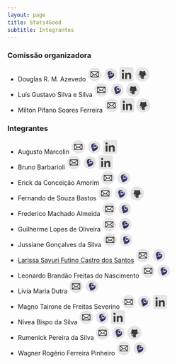 ```yaml
---
layout: page
title: Stats4Good
subtitle: Integrantes
---
```


### Comissão organizadora

- Douglas R. M. Azevedo 
[![mail](/img/icons/email-icon-mini.png "E-mail")](douglasrm.azevedo@gmail.com) 
[![lattes](/img/icons/lattes-icon-mini.png "Currículo lattes")](http://buscatextual.cnpq.br/buscatextual/visualizacv.do?id=K4306628E6)
[![linkedin](/img/icons/linkedin-icon-mini.png "Linkedin")](https://www.linkedin.com/in/douglas-r-mesquita-azevedo-aa83a182)
[![github](/img/icons/github-icon-mini.png "Github")](https://github.com/DouglasMesquita)
- Luís Gustavo Silva e Silva 
[![mail](/img/icons/email-icon-mini.png "E-mail")](lgsilvaesilva@gmail.com) 
[![lattes](/img/icons/lattes-icon-mini.png "Currículo lattes")](http://buscatextual.cnpq.br/buscatextual/visualizacv.do?id=K4323569E0)
[![github](/img/icons/github-icon-mini.png "Github")](https://github.com/lgsilvaesilva)
- Milton Pifano Soares Ferreira 
[![mail](/img/icons/email-icon-mini.png "E-mail")](milton.pifanos@gmail.com) 
[![linkedin](/img/icons/linkedin-icon-mini.png "Linkedin")](https://www.linkedin.com/in/miltonpifano/pt)
[![github](/img/icons/github-icon-mini.png "Github")](https://github.com/miltonpsf)

### Integrantes

- Augusto Marcolin
[![mail](/img/icons/email-icon-mini.png "E-mail")](augustomarcolin@gmail.com)
[![lattes](/img/icons/lattes-icon-mini.png "Currículo lattes")](http://buscatextual.cnpq.br/buscatextual/visualizacv.do?id=K4859495Z5)
[![linkedin](/img/icons/linkedin-icon-mini.png "Linkedin")](https://br.linkedin.com/in/augusto-marcolin-1114a1b5)
- Bruno Barbarioli 
[![mail](/img/icons/email-icon-mini.png "E-mail")](bbarbarioli@hotmail.com) 
[![lattes](/img/icons/lattes-icon-mini.png "Currículo lattes")](http://buscatextual.cnpq.br/buscatextual/visualizacv.do?id=K4470206U6)
[![linkedin](/img/icons/linkedin-icon-mini.png "Linkedin")](https://br.linkedin.com/in/bruno-barbarioli-5a3804106/pt)
- Erick da Conceição Amorim 
[![mail](/img/icons/email-icon-mini.png "E-mail")](erick.ufpa@gmail.com) 
[![lattes](/img/icons/lattes-icon-mini.png "Currículo lattes")](http://buscatextual.cnpq.br/buscatextual/visualizacv.do?id=K4326571J6)
- Fernando de Souza Bastos
[![mail](/img/icons/email-icon-mini.png "E-mail")](fsbmat@gmail.com) 
[![lattes](/img/icons/lattes-icon-mini.png "Currículo lattes")](http://buscatextual.cnpq.br/buscatextual/visualizacv.do?id=K4164030D3)
[![github](/img/icons/github-icon-mini.png "Github")](https://github.com/fsbmat)
- Frederico Machado Almeida 
[![mail](/img/icons/email-icon-mini.png "E-mail")](falmeida856@gmail.com) 
[![lattes](/img/icons/lattes-icon-mini.png "Currículo lattes")](http://buscatextual.cnpq.br/buscatextual/visualizacv.do?id=K8145220H8)
- Guilherme Lopes de Oliveira 
[![mail](/img/icons/email-icon-mini.png "E-mail")](guilopes2110@gmail.com) 
[![lattes](/img/icons/lattes-icon-mini.png "Currículo lattes")](http://buscatextual.cnpq.br/buscatextual/visualizacv.do?id=K4307199T0)
- Jussiane Gonçalves da Silva 
[![mail](/img/icons/email-icon-mini.png "E-mail")](jussianegoncalves@gmail.com) 
[![lattes](/img/icons/lattes-icon-mini.png "Currículo lattes")](http://buscatextual.cnpq.br/buscatextual/visualizacv.do?id=K4401187D0)
- [Larissa Sayuri Futino Castro dos Santos](/members/descriptionsLarissaSayuri)
[![mail](/img/icons/email-icon-mini.png "E-mail")](larissa.sayuri.fcs@gmail.com) 
[![lattes](/img/icons/lattes-icon-mini.png  "Currículo lattes")](http://buscatextual.cnpq.br/buscatextual/visualizacv.do?id=K8243295P6)
- Leonardo Brandão Freitas do Nascimento 
[![mail](/img/icons/email-icon-mini.png "E-mail")](leonardobrandao@hotmail.com) 
[![lattes](/img/icons/lattes-icon-mini.png "Currículo lattes")](http://buscatextual.cnpq.br/buscatextual/visualizacv.do?id=K4315035P6)
- Livia Maria Dutra 
[![mail](/img/icons/email-icon-mini.png "E-mail")](livinhadutra@gmail.com) 
[![lattes](/img/icons/lattes-icon-mini.png "Currículo lattes")](http://buscatextual.cnpq.br/buscatextual/visualizacv.do?id=K4362973H7)
- Magno Tairone de Freitas Severino
[![mail](/img/icons/email-icon-mini.png "E-mail")](magnotairone@outlook.com) 
[![lattes](/img/icons/lattes-icon-mini.png "Currículo lattes")](http://lattes.cnpq.br/9791024128849349)
[![linkedin](/img/icons/linkedin-icon-mini.png "Linkedin")](https://br.linkedin.com/in/magno-tairone-73487524)
- Nívea Bispo da Silva 
[![mail](/img/icons/email-icon-mini.png "E-mail")](nivea.bispo@gmail.com) 
[![lattes](/img/icons/lattes-icon-mini.png "Currículo lattes")](http://buscatextual.cnpq.br/buscatextual/visualizacv.do?id=K4210659D3)
[![linkedin](/img/icons/linkedin-icon-mini.png "Linkedin")](https://br.linkedin.com/in/nívea-bispo-29312136)
- Rumenick Pereira da Silva 
[![mail](/img/icons/email-icon-mini.png "E-mail")](rumenickbf@hotmail.com) 
[![lattes](/img/icons/lattes-icon-mini.png "Currículo lattes")](http://buscatextual.cnpq.br/buscatextual/visualizacv.do?id=K4490622E7)
[![github](/img/icons/github-icon-mini.png "Github")](https://github.com/Rumenick)
- Wagner Rogério Ferreira Pinheiro 
[![mail](/img/icons/email-icon-mini.png "E-mail")](wagner2235@gmail.com) 
[![lattes](/img/icons/lattes-icon-mini.png "Currículo lattes")](http://buscatextual.cnpq.br/buscatextual/visualizacv.do?id=K4207450E5)
